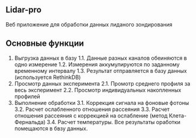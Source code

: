 ## Lidar-pro 
Веб приложение для обработки данных лиданого зондирования


## Основные функции

1. Выгрузка данных в базу
    1.1. Данные разных каналов обеиняются в одно измерение
    1.2. Измерения аккумулируются по заданному временному интервалу
    1.3. Результат отправляется в базу данных (используется RethinkDB)
2. Просмотр данных эксперимента
    2.1. Промотр среднего профиля за весь эксперимент
    2.2. Просмотр индивидуальных накопленных профилей
3. Выполнение обработки
    3.1. Коррекция сигнала на фоновые фотоны
    3.2. Расчет ослабленного отношения рассеяния
    3.3. Расчет отношения рассеяния с коррекцией на ослабление (метод Клета-Фернальда)
    3.4. Расчет температуры. Все результаты оработки помещаются в бвзу данных.


